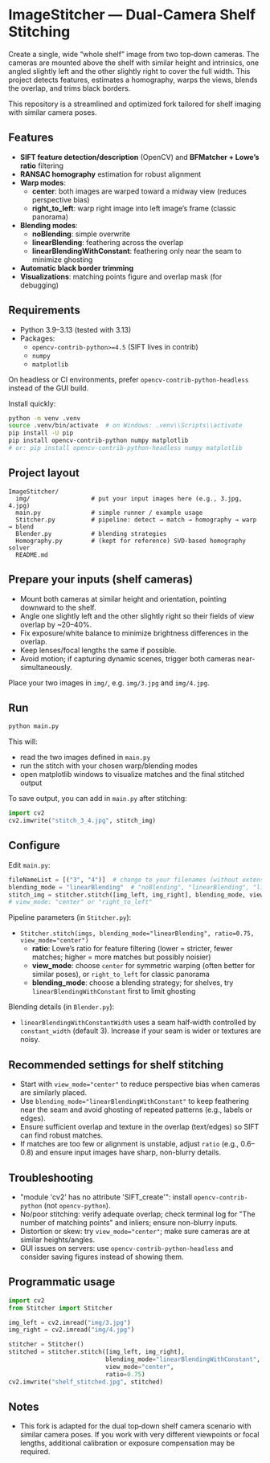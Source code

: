 # ImageStitcher — Dual‑Camera Shelf Stitching

Create a single, wide “whole shelf” image from two top‑down cameras. The cameras are mounted above the shelf with similar height and intrinsics, one angled slightly left and the other slightly right to cover the full width. This project detects features, estimates a homography, warps the views, blends the overlap, and trims black borders.

This repository is a streamlined and optimized fork tailored for shelf imaging with similar camera poses.


## Features
- **SIFT feature detection/description** (OpenCV) and **BFMatcher + Lowe’s ratio** filtering
- **RANSAC homography** estimation for robust alignment
- **Warp modes**:
  - **center**: both images are warped toward a midway view (reduces perspective bias)
  - **right_to_left**: warp right image into left image’s frame (classic panorama)
- **Blending modes**:
  - **noBlending**: simple overwrite
  - **linearBlending**: feathering across the overlap
  - **linearBlendingWithConstant**: feathering only near the seam to minimize ghosting
- **Automatic black border trimming**
- **Visualizations**: matching points figure and overlap mask (for debugging)


## Requirements
- Python 3.9–3.13 (tested with 3.13)
- Packages:
  - `opencv-contrib-python>=4.5` (SIFT lives in contrib)
  - `numpy`
  - `matplotlib`

On headless or CI environments, prefer `opencv-contrib-python-headless` instead of the GUI build.

Install quickly:
```bash
python -m venv .venv
source .venv/bin/activate  # on Windows: .venv\\Scripts\\activate
pip install -U pip
pip install opencv-contrib-python numpy matplotlib
# or: pip install opencv-contrib-python-headless numpy matplotlib
```


## Project layout
```
ImageStitcher/
  img/                 # put your input images here (e.g., 3.jpg, 4.jpg)
  main.py              # simple runner / example usage
  Stitcher.py          # pipeline: detect → match → homography → warp → blend
  Blender.py           # blending strategies
  Homography.py        # (kept for reference) SVD-based homography solver
  README.md
```


## Prepare your inputs (shelf cameras)
- Mount both cameras at similar height and orientation, pointing downward to the shelf.
- Angle one slightly left and the other slightly right so their fields of view overlap by ~20–40%.
- Fix exposure/white balance to minimize brightness differences in the overlap.
- Keep lenses/focal lengths the same if possible.
- Avoid motion; if capturing dynamic scenes, trigger both cameras near-simultaneously.

Place your two images in `img/`, e.g. `img/3.jpg` and `img/4.jpg`.


## Run
```bash
python main.py
```
This will:
- read the two images defined in `main.py`
- run the stitch with your chosen warp/blending modes
- open matplotlib windows to visualize matches and the final stitched output

To save output, you can add in `main.py` after stitching:
```python
import cv2
cv2.imwrite("stitch_3_4.jpg", stitch_img)
```


## Configure
Edit `main.py`:
```python
fileNameList = [("3", "4")]  # change to your filenames (without extension)
blending_mode = "linearBlending"  # "noBlending", "linearBlending", "linearBlendingWithConstant"
stitch_img = stitcher.stitch([img_left, img_right], blending_mode, view_mode="center")
# view_mode: "center" or "right_to_left"
```

Pipeline parameters (in `Stitcher.py`):
- `Stitcher.stitch(imgs, blending_mode="linearBlending", ratio=0.75, view_mode="center")`
  - **ratio**: Lowe’s ratio for feature filtering (lower = stricter, fewer matches; higher = more matches but possibly noisier)
  - **view_mode**: choose `center` for symmetric warping (often better for similar poses), or `right_to_left` for classic panorama
  - **blending_mode**: choose a blending strategy; for shelves, try `linearBlendingWithConstant` first to limit ghosting

Blending details (in `Blender.py`):
- `linearBlendingWithConstantWidth` uses a seam half‑width controlled by `constant_width` (default 3). Increase if your seam is wider or textures are noisy.


## Recommended settings for shelf stitching
- Start with `view_mode="center"` to reduce perspective bias when cameras are similarly placed.
- Use `blending_mode="linearBlendingWithConstant"` to keep feathering near the seam and avoid ghosting of repeated patterns (e.g., labels or edges).
- Ensure sufficient overlap and texture in the overlap (text/edges) so SIFT can find robust matches.
- If matches are too few or alignment is unstable, adjust `ratio` (e.g., 0.6–0.8) and ensure input images have sharp, non-blurry details.


## Troubleshooting
- "module 'cv2' has no attribute 'SIFT_create'": install `opencv-contrib-python` (not `opencv-python`).
- No/poor stitching: verify adequate overlap; check terminal log for "The number of matching points" and inliers; ensure non-blurry inputs.
- Distortion or skew: try `view_mode="center"`; make sure cameras are at similar heights/angles.
- GUI issues on servers: use `opencv-contrib-python-headless` and consider saving figures instead of showing them.


## Programmatic usage
```python
import cv2
from Stitcher import Stitcher

img_left = cv2.imread("img/3.jpg")
img_right = cv2.imread("img/4.jpg")

stitcher = Stitcher()
stitched = stitcher.stitch([img_left, img_right],
                           blending_mode="linearBlendingWithConstant",
                           view_mode="center",
                           ratio=0.75)
cv2.imwrite("shelf_stitched.jpg", stitched)
```


## Notes
- This fork is adapted for the dual top‑down shelf camera scenario with similar camera poses. If you work with very different viewpoints or focal lengths, additional calibration or exposure compensation may be required.
